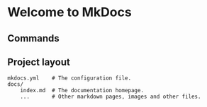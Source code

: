 # Welcome to MkDocs


## Commands


## Project layout

    mkdocs.yml    # The configuration file.
    docs/
        index.md  # The documentation homepage.
        ...       # Other markdown pages, images and other files.
